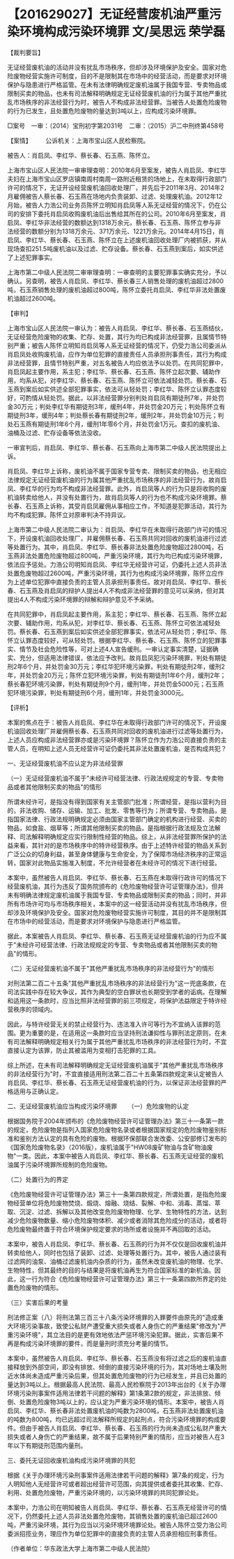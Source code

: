 # 【201629027】无证经营废机油严重污染环境构成污染环境罪 文/吴思远 荣学磊

【裁判要旨】

无证经营废机油的活动并没有扰乱市场秩序，但却涉及环境保护及安全。国家对危险废物经营实施许可制度，目的不是限制其在市场中的经营活动，而是要求对环境保护与隐患进行严格监管。在未有法律明确规定废机油属于我国专营、专卖物品或限制买卖的物品，也未有司法解释明确规定无证经营废机油的行为属于其他严重扰乱市场秩序的非法经营行为时，被告人不构成非法经营罪。当被告人处置危险废物的行为已发生，且处置危险废物的量达到3吨以上，应构成污染环境罪。

□案号　一审：（2014）宝刑初字第2031号　二审：（2015）沪二中刑终第458号

【案情】 　　公诉机关：上海市宝山区人民检察院。

被告人：肖启凤、李红华、蔡长春、石玉燕、陈怀立。

上海市宝山区人民法院一审审理查明：2010年6月至案发，被告人肖启凤、李红华夫妇在上海市宝山区罗店镇南周村南周一路附近租赁的场地上，在未取得行政部门许可的情况下，无证开设经营废机油回收处理厂，并先后于2011年3月、2014年2月雇佣被告人蔡长春、石玉燕在场地内负责装卸、过滤、处理废机油。2012年12月始，被告人力浩公司业务员陈怀立明知肖启凤等人系无证经营的情况下，仍在公司的安排下委托肖启凤收购废机油后出售给其所在的公司。2010年6月至案发，肖启凤、李红华非法经营的数额达到1318万余元，蔡长春、石玉燕、陈怀立参与非法经营的数额分别为1318万余元、371万余元、1221万余元。2014年4月15日，肖启凤、李红华、蔡长春、石玉燕、陈怀立在上述废机油回收处理厂内被抓获，并从现场查扣251.5吨废机油以及过滤、贮存设备。蔡长春、石玉燕到案后，如实供述了上述犯罪事实。

上海市第二中级人民法院二审审理查明：一审查明的主要犯罪事实确实充分，予以确认。另查明，被告人肖启凤、李红华、蔡长春三人销售处理的废机油超过2800吨，石玉燕销售处理的废机油超过800吨，陈怀立委托肖启凤、李红华非法处置废机油超过2600吨。

【审判】

上海市宝山区人民法院一审认为：被告人肖启凤、李红华、蔡长春、石玉燕结伙，无证经营危险废物的收集、贮存、处置，其行为均已构成非法经营罪，且属情节特别严重；被告人陈怀立明知肖启凤等人系无证经营的情况下，仍受力浩公司委派从肖启凤处收购废机油，应作为单位犯罪的直接责任人员承担刑事责任，其行为构成非法经营罪，且情节特别严重，对五名被告人均应依法予以处罚。在共同犯罪中，肖启凤起主要作用，系主犯；李红华、蔡长春、石玉燕、陈怀立起次要、辅助作用，均系从犯，对李红华、蔡长春、石玉燕、陈怀立可依法减轻处罚。蔡长春、石玉燕到案后如实供述全部犯罪事实，依法可从轻处罚；李红华、陈怀立认罪态度较好，可酌情从轻处罚。据此，以非法经营罪分别判处肖启凤有期徒刑7年，并处罚金30万元；判处李红华有期徒刑3年，缓刑4年，并处罚金20万元；判处陈怀立有期徒刑3年，缓刑4年；判处蔡长春有期徒刑2年，缓刑2年，并处罚金10万元；判处石玉燕有期徒刑1年6个月，缓刑1年零6个月，并处罚金1万元。查扣的废机油、油桶及过滤、贮存设备等依法没收。

一审宣判后，肖启凤、李红华、蔡长春、石玉燕向上海市第二中级人民法院提出上诉。

肖启凤、李红华上诉称，废机油不属于国家专营专卖、限制买卖的物品，也无相应法律规定无证经营废机油的行为属其他严重扰乱市场秩序的非法经营行为，故肖启凤、李红华的行为均不构成非法经营罪。此外，肖启凤等人的行为只是将收购的废机油转卖给他人，并没有处置行为，故肖启凤等人的行为也不构成污染环境罪。蔡长春、石玉燕上诉称，其受肖启凤雇佣从事相应工作，不知道是犯罪活动，其行为均不构成犯罪。陈怀立对原审判决不持异议。

上海市第二中级人民法院二审认为：肖启凤、李红华在未取得行政部门许可的情况下，开设废机油回收处理厂，并雇佣蔡长春、石玉燕共同对回收的废机油进行过滤等处置行为。其中，肖启凤、李红华、蔡长春非法处置危险废物超过2800吨，石玉燕非法处置危险废物超过800吨，严重污染环境，其行为均已构成污染环境罪，依法应予惩处。力浩公司明知肖启凤、李红华无经营许可证，仍委托上述人员非法处置危废物超过2600吨，严重污染环境，其行为也构成污染环境罪，陈怀立应作为上述单位犯罪中直接负责的主管人员承担刑事责任。故对肖启凤、李红华、蔡长春、石玉燕及肖启凤的辩护人提出4人不构成非法经营罪的意见可以采纳，但对其提出4人不构成污染环境罪的辩解和辩护意见不予采纳。

在共同犯罪中，肖启凤起主要作用，系主犯；李红华、蔡长春、石玉燕、陈怀立起次要、辅助作用，均系从犯，对李红华、蔡长春、石玉燕、陈怀立可依法减轻处罚。蔡长春、石玉燕到案后如实供述全部犯罪事实，依法可从轻处罚；李红华、陈怀立认罪态度较好，可从轻处罚。根据李红华、蔡长春、石玉燕、陈怀立的犯罪事实、情节及社会危险性等，可对上述4人宣告缓刑。一审认定事实清楚，证据确实、充分，但适用法律错误，依法应予改判。故肖启凤犯污染环境罪，判处有期徒刑2年6个月，并处罚金30万元；李红华犯环境污染罪，判处有期徒刑2年，缓刑2年，并处罚金20万元；陈怀立犯环境污染罪，判处有期徒刑1年6个月，缓刑2年；蔡长春犯环境污染罪，判处有期徒刑9个月，缓刑1年，并处罚金5000元；石玉燕犯环境污染罪，判处有期徒刑6个月，缓刑1年，并处罚金3000元。

【评析】

本案的焦点在于：被告人肖启凤、李红华在未取得行政部门许可的情况下，开设废机油回收处理厂并雇佣蔡长春、石玉燕共同对回收的废机油进行过滤等处置行为，上述人员应构成非法经营罪亦或是污染环境罪？陈怀立作为力浩公司直接负责的主管人员，在明知上述人员无经营许可证仍委托其非法处置废机油，是否构成共犯？

一、无证经营废机油不应认定为非法经营罪

（一）无证经营废机油不属于"未经许可经营法律、行政法规规定的专营、专卖物品或者其他限制买卖的物品"的情形

所谓未经许可，是指没有得到国家有关主管部门批准；所谓经营，是指以营利为目的，非法收购、储存、运输、加工、批发、零售等行为；所谓专营、专卖物品，是指国家法律、行政法规明确规定必须由国家主管部门确定的机构进行经营、买卖的物品，如食盐、烟草等；所谓其他限制买卖的物品，是指根据行政法规及立法解释、司法解释明确规定应实行限制性经营的物品。综上，从非法经营罪所保护的法益来看，其针对的是市场秩序中的特许经营秩序。由于上述特许经营的物品关系到广泛公众的切身利益，甚至身体健康与生命安全，为了保障市场经济秩序的正常运转，国家对此物品实施准入制度，不允许经营者在未经许可的情况下进行经营。

本案中，虽然被告人肖启凤、李红华、蔡长春、石玉燕在未取得行政许可的情况下经营废机油，其行为违反了国务院颁布的《危险废物经营许可证管理办法》，但并未有明确法律规定废机油属于我国专营、专卖物品或限制买卖的物品；同时，并非所有市场许可均与市场秩序相关，本案中的这一经营活动并没有扰乱市场秩序，但却涉及环境保护及安全。国家对危险废物经营实施许可制度，其目的并不是限制其在市场中的经营活动，而是要求对环境保护与隐患进行严格监管。

据此，本案被告人肖启凤、李红华、蔡长春、石玉燕无证经营废机油的行为应不属于"未经许可经营法律、行政法规规定的专营、专卖物品或者其他限制买卖的物品"的情形。

（二）无证经营废机油不属于"其他严重扰乱市场秩序的非法经营行为"的情形

对刑法第二百二十五条"其他严重扰乱市场秩序的非法经营行为"这一兜底条款，在司法实践中存在较大争议，其作为典型的空白罪状也长期受到学者的诟病。在理解和适用这一条款时，应当比照非法经营罪的前三项规定，将保护法益限定于特许经营秩序的领域内。

因此，与特许经营无关的禁止经营行为、违法准入许可等行为不宜纳入该罪的范围。更为重要的是，在适用这一条款时应当坚持刑法谦抑性与罪刑法定原则，在未有司法解释明确规定相关行为属于其他严重扰乱市场秩序的非法经营行为时，不宜直接认定为该罪，防止其被滥用为变相打击犯罪的工具。

综上所述，在未有司法解释明确规定无证经营废机油属于"其他严重扰乱市场秩序的非法经营行为"时，不宜直接适用刑法第二百二十五条第四款规定来认定被告人肖启凤、李红华、蔡长春、石玉燕无证经营废机油的行为，以保证非法经营罪的严格适用与正确认定。

二、无证经营废机油应当构成污染环境罪 　　（一）危险废物的认定

根据国务院于2004年颁布的《危险废物经营许可证管理办法》第三十一条第一款的规定，危险废物是指列入国家危险废物名录或者根据国家规定的危险废物鉴别标准和鉴别方法认定的具有危险的废物。根据环保部联合发改委、公安部修订发布的《国家危险废物名录》（2016版），废机油属于"HW08废矿物油与含矿物油废物"一类。因此，本案中被告人肖启凤、李红华、蔡长春、石玉燕无证经营的废机油属于污染环境罪所规制的危险废物。

（二）处置行为的界定

《危险废物经营许可证管理办法》第三十一条第四款规定，所谓处置，是指危险废物经营单位将危险废物焚烧、煅烧、熔融、烧结、裂解、中和、消毒、蒸馏、萃取、沉淀、过滤、拆解以及其他改变危险废物物理、化学、生物特性的方法，达到减少危险废物数量、缩小危险废物体积、减少或者消除其危险成分的活动，或者将危险废物最终置于符合环境保护规定要求的场所或者设施并不再回取的活动。

本案中，被告人肖启凤、李红华、蔡长春、石玉燕的行为并不仅仅是回收废机油并转卖给他人，同时也包括了装卸、过滤、处理等处置行为。其中，被告人通过装有过滤网的油泵、油桶过滤废机油内杂质的行为，虽然未改变废机油的物理、化学、生物特性，但其最终的目的与结果是将废机油再生为符合国家标准的新机油。因此，这一行为符合《危险废物经营许可证管理办法》第三十一条第四款所界定的处置危险废物的情形。

（三）实害后果的考量

刑法修正案（八）将刑法第三百三十八条污染环境罪的入罪要件由原先的"造成重大环境污染事故，致使公私财产遭受重大损失或者人身伤亡的严重结果"修改为"严重污染环境"，其立法目的是更有效地依法严惩环境污染犯罪。据此，实害后果不再是构成污染环境罪的要件，而是量刑时须充分考量的情节。

本案中，虽然被告人肖启凤、李红华、蔡长春、石玉燕没有将过滤之后的废机油直接释放到外部空间，即没有排放、倾倒的直接污染环境的行为，其对场地土壤及附近水体尚未造成严重污染后果，但其处置危险废物的行为已经发生，并且已处置的量达到3吨以上。根据最高人民法院、最高人民检察院于2013年出台的《关于办理环境污染刑事案件适用法律若干问题的解释》第1条第2款的规定，非法排放、倾倒、处置危险废物3吨以上的，应认定为严重污染环境的情形。本案中，被告人肖启凤、李红华、蔡长春非法处置废机油的吨数为2800吨，石玉燕非法处置废机油的吨数为800吨，均已远超过司法解释所规定的起刑点，符合污染环境罪的构成要件。但由于被告人肖启凤、李红华、蔡长春、石玉燕的行为尚未造成公私财产重大损失或者人身伤亡的严重结果，故不属于后果特别严重的情形，应当对被告人在3年以下有期徒刑范围内量刑。

三、委托无证回收废机油构成污染环境罪的共犯

根据《关于办理环境污染刑事案件适用法律若干问题的解释》第7条的规定，行为人明知他人无经营许可或者超出经营许可范围，向其提供或者委托其收集、贮存、利用、处置危险废物，严重污染环境的，以污染环境罪的共同犯罪论处。

本案中，力浩公司在明知被告人肖启凤、李红华、蔡长春、石玉燕无经营许可的情况下，仍然委托上述人员非法处置危险废物，其销售处置的废机油已超过2600吨，严重污染环境，其行为应当以污染环境环境罪论处。被告人陈怀立受力浩公司委派招揽业务，理应作为单位犯罪中的直接负责的主管人员承担相应刑事责任。

（作者单位：华东政法大学上海市第二中级人民法院）